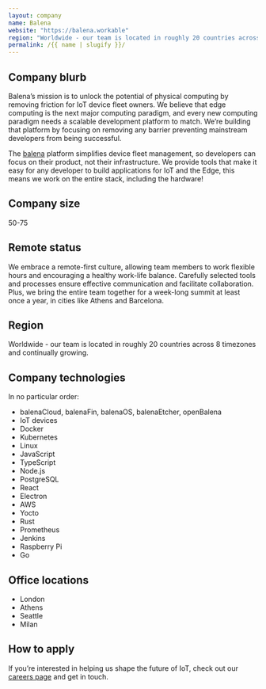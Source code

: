 ```yaml
---
layout: company
name: Balena
website: "https://balena.workable"
region: "Worldwide - our team is located in roughly 20 countries across 8 timezones and continually growing."
permalink: /{{ name | slugify }}/
---
```


## Company blurb

Balena’s mission is to unlock the potential of physical computing by removing friction for IoT device fleet owners. We believe that edge computing is the next major computing paradigm, and every new computing paradigm needs a scalable development platform to match. We’re building that platform by focusing on removing any barrier preventing mainstream developers from being successful.

The [balena](https://balena.io/) platform simplifies device fleet management, so developers can focus on their product, not their infrastructure. We provide tools that make it easy for any developer to build applications for IoT and the Edge, this means we work on the entire stack, including the hardware!

## Company size

50-75

## Remote status

We embrace a remote-first culture, allowing team members to work flexible hours and encouraging a healthy work-life balance. Carefully selected tools and processes ensure effective communication and facilitate collaboration. Plus, we bring the entire team together for a week-long summit at least once a year, in cities like Athens and Barcelona.

## Region

Worldwide - our team is located in roughly 20 countries across 8 timezones and continually growing.

## Company technologies
In no particular order:
- balenaCloud, balenaFin, balenaOS, balenaEtcher, openBalena
- IoT devices
- Docker
- Kubernetes
- Linux
- JavaScript
- TypeScript
- Node.js
- PostgreSQL
- React
- Electron
- AWS
- Yocto
- Rust
- Prometheus
- Jenkins
- Raspberry Pi
- Go

## Office locations

- London
- Athens
- Seattle
- Milan

## How to apply

If you’re interested in helping us shape the future of IoT, check out our [careers page](https://balena.workable.com/) and get in touch.